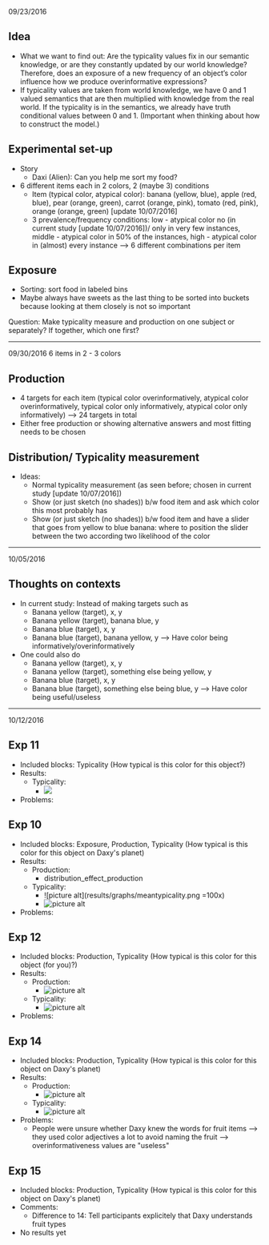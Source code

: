 09/23/2016
## Idea

- What we want to find out: Are the typicality values fix in our semantic knowledge, or are they constantly updated by our world knowledge? Therefore, does an exposure of a new frequency of an object’s color influence how we produce overinformative expressions?
- If typicality values are taken from world knowledge, we have 0 and 1 valued semantics that are then multiplied with knowledge from the real world. If the typicality is in the semantics, we already have truth conditional values between 0 and 1. (Important when thinking about how to construct the model.)

## Experimental set-up

- Story
    - Daxi (Alien): Can you help me sort my food?
- 6 different items each in 2 colors, 2 (maybe 3) conditions
    - Item (typical color, atypical color): banana (yellow, blue), apple (red, blue), pear (orange, green), carrot (orange, pink), tomato (red, pink), orange (orange, green) [update 10/07/2016]
    - 3 prevalence/frequency conditions: low - atypical color no (in current study [update 10/07/2016])/ only in very few instances, middle - atypical color in 50% of the instances, high - atypical color in (almost) every instance
    -—>  6 different combinations per item

## Exposure

- Sorting: sort food in labeled bins
- Maybe always have sweets as the last thing to be sorted into buckets because looking at them closely is not so important

Question: Make typicality measure and production on one subject or separately? If together, which one first?

_________________
09/30/2016
6 items in 2 - 3 colors

## Production

- 4 targets for each item (typical color overinformatively, atypical color overinformatively, typical color only informatively, atypical color only informatively) —> 24 targets in total
- Either free production or showing alternative answers and most fitting needs to be chosen

## Distribution/ Typicality measurement

- Ideas:
    - Normal typicality measurement (as seen before; chosen in current study [update 10/07/2016])
    - Show (or just sketch (no shades)) b/w food item and ask which color this most probably has
    - Show (or just sketch (no shades)) b/w food item and have a slider that goes from yellow to blue banana: where to position the slider between the two according two likelihood of the color

_________________
10/05/2016
## Thoughts on contexts

- In current study: Instead of making targets such as
    - Banana yellow (target), x, y
    - Banana yellow (target), banana blue, y
    - Banana blue (target), x, y
    - Banana blue (target), banana yellow, y
—> Have color being informatively/overinformatively
- One could also do
    - Banana yellow (target), x, y
    - Banana yellow (target), something else being yellow, y
    - Banana blue (target), x, y
    - Banana blue (target), something else being blue, y
—> Have color being useful/useless

_________________
10/12/2016
## Exp 11

- Included blocks: Typicality (How typical is this color for this object?)
- Results:
    - Typicality:
        - ![](../11_color_norming/results/graphs/typicalities.png?raw=true)
- Problems:


## Exp 10

- Included blocks: Exposure, Production, Typicality (How typical is this color for this object on Daxy's planet)
- Results:
    - Production:
        - distribution_effect_production
    - Typicality:
        - ![picture alt](results/graphs/meantypicality.png =100x)
        - ![picture alt](results/graphs/meantypicality_byitem.png)
- Problems:


## Exp 12

- Included blocks: Production, Typicality (How typical is this color for this object (for you)?)
- Results:
    - Production:
        - ![picture alt](../12_production_calibration/results/graphs/distribution_effect_production.png)
    - Typicality:
        - ![picture alt](../12_production_calibration/results/graphs/meantypicality_byitem.png)
- Problems:


## Exp 14

- Included blocks: Production, Typicality (How typical is this color for this object on Daxy's planet)
- Results:
    - Production:
        - ![picture alt](../14_production_calibration_dtyp/results/graphs/distribution_effect_production.png)
    - Typicality:
        - ![picture alt](../14_production_calibration_dtyp/results/graphs/meantypicality_byitem.png)
- Problems:
    - People were unsure whether Daxy knew the words for fruit items
    --> they used color adjectives a lot to avoid naming the fruit 
    --> overinformativeness values are "useless"


## Exp 15

- Included blocks: Production, Typicality (How typical is this color for this object on Daxy's planet)
- Comments: 
    - Difference to 14: Tell participants explicitely that Daxy understands fruit types
- No results yet












